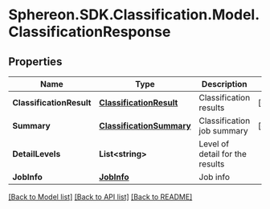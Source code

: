 # Sphereon.SDK.Classification.Model.ClassificationResponse
## Properties

Name | Type | Description | Notes
------------ | ------------- | ------------- | -------------
**ClassificationResult** | [**ClassificationResult**](ClassificationResult.md) | Classification results | [optional] 
**Summary** | [**ClassificationSummary**](ClassificationSummary.md) | Classification job summary | [optional] 
**DetailLevels** | **List&lt;string&gt;** | Level of detail for the results | 
**JobInfo** | [**JobInfo**](JobInfo.md) | Job info | 

[[Back to Model list]](../README.md#documentation-for-models) [[Back to API list]](../README.md#documentation-for-api-endpoints) [[Back to README]](../README.md)

